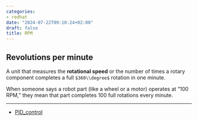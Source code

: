 ```yaml
---
categories:
- redhat
date: "2024-07-22T09:10:24+02:00"
draft: false
title: RPM
---
```


## Revolutions per minute

A unit that measures the **rotational speed** or the number of times a
rotary component completes a full `$360\\degree$` rotation in one
minute.

When someone says a robot part (like a wheel or a motor) operates at
“100 RPM,” they mean that part completes 100 full rotations every
minute.

------------------------------------------------------------------------

-   [PID_control](/PID_control)
